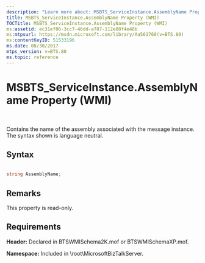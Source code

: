 ```yaml
---
description: "Learn more about: MSBTS_ServiceInstance.AssemblyName Property (WMI)"
title: MSBTS_ServiceInstance.AssemblyName Property (WMI)
TOCTitle: MSBTS_ServiceInstance.AssemblyName Property (WMI)
ms:assetid: ec31ef06-3cc7-46dd-a787-112e88f4e48b
ms:mtpsurl: https://msdn.microsoft.com/library/Aa561760(v=BTS.80)
ms:contentKeyID: 51533196
ms.date: 08/30/2017
mtps_version: v=BTS.80
ms.topic: reference
---
```


# MSBTS\_ServiceInstance.AssemblyName Property (WMI)

 

Contains the name of the assembly associated with the message instance. The syntax shown is language neutral.

## Syntax

```C#
  
string AssemblyName;  
```

## Remarks

This property is read-only.

## Requirements

**Header:** Declared in BTSWMISchema2K.mof or BTSWMISchemaXP.mof.

**Namespace:** Included in \\root\\MicrosoftBizTalkServer.


